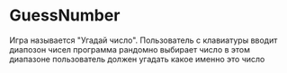 # GuessNumber
Игра называется "Угадай число".
Пользователь с клавиатуры вводит диапозон чисел 
программа рандомно выбирает число в этом диапазоне
пользователь должен угадать какое именно это число